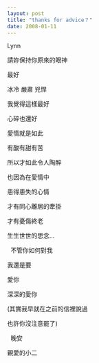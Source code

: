 ```yaml
---
layout: post
title: "thanks for advice？"
date: 2008-01-11
---
```



Lynn
 


請妳保持你原來的眼神


最好


冰冷 嚴肅 兇悍


我覺得這樣最好


心碎也還好


愛情就是如此


有酸有甜有苦


所以才如此令人陶醉


也因為在愛情中


患得患失的心情


才有同心離居的牽掛


才有憂傷終老


生生世世的思念...


 
不管你如何對我


我還是要


愛你


深深的愛你


(其實我早就在之前的信裡說過


也許你沒注意罷了)


 
晚安


親愛的小二
